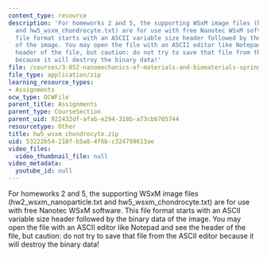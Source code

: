 ```yaml
---
content_type: resource
description: 'For homeworks 2 and 5, the supporting WSxM image files (hw2_wsxm_nanoparticle.txt
  and hw5_wsxm_chondrocyte.txt) are for use with free Nanotec WSxM software. This
  file format starts with an ASCII variable size header followed by the binary data
  of the image. You may open the file with an ASCII editor like Notepad and see the
  header of the file, but caution: do not try to save that file from the ASCII editor
  because it will destroy the binary data!'
file: /courses/3-052-nanomechanics-of-materials-and-biomaterials-spring-2007/53222b54218fb5a84f6bc324799613ae_hw5_wsxm_chondrocyte.zip
file_type: application/zip
learning_resource_types:
- Assignments
ocw_type: OCWFile
parent_title: Assignments
parent_type: CourseSection
parent_uid: 922432df-afab-e294-318b-a73cbb705744
resourcetype: Other
title: hw5_wsxm_chondrocyte.zip
uid: 53222b54-218f-b5a8-4f6b-c324799613ae
video_files:
  video_thumbnail_file: null
video_metadata:
  youtube_id: null
---
```

For homeworks 2 and 5, the supporting WSxM image files (hw2_wsxm_nanoparticle.txt and hw5_wsxm_chondrocyte.txt) are for use with free Nanotec WSxM software. This file format starts with an ASCII variable size header followed by the binary data of the image. You may open the file with an ASCII editor like Notepad and see the header of the file, but caution: do not try to save that file from the ASCII editor because it will destroy the binary data!

